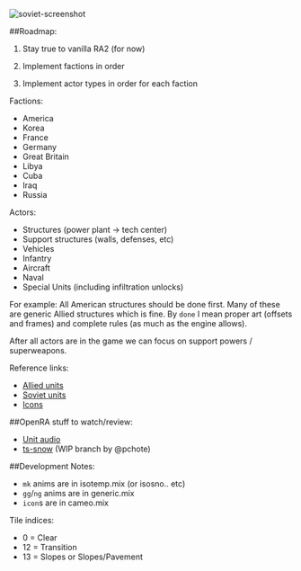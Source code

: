 ![soviet-screenshot](http://i.imgur.com/o7DDO6V.png)

##Roadmap:

1) Stay true to vanilla RA2 (for now)

2) Implement factions in order

3) Implement actor types in order for each faction

Factions:
* America
* Korea
* France
* Germany
* Great Britain
* Libya
* Cuba
* Iraq
* Russia

Actors:
* Structures (power plant → tech center)
* Support structures (walls, defenses, etc)
* Vehicles
* Infantry
* Aircraft
* Naval
* Special Units (including infiltration unlocks)

For example:
All American structures should be done first.
Many of these are generic Allied structures which is fine.
By `done` I mean proper art (offsets and frames) and complete rules (as much as the engine allows).

After all actors are in the game we can focus on support powers / superweapons.

Reference links:
* [Allied units](http://cnc.wikia.com/wiki/Allied_Units_and_Structures_Summary#Great_World_War_III_.28Red_Alert_2.29)
* [Soviet units](http://cnc.wikia.com/wiki/Soviet_Units_and_Structures_Summary#Great_World_War_III_.28Red_Alert_2.29)
* [Icons](http://xhp.xwis.net/ra2_icons/)

##OpenRA stuff to watch/review:
* [Unit audio](https://github.com/OpenRA/OpenRA/pull/7573)
* [ts-snow](https://github.com/pchote/openra/tree/ts-snow) (WIP branch by @pchote)

##Development Notes:
* `mk` anims are in isotemp.mix (or isosno.. etc)
* `gg`/`ng` anims are in generic.mix
* `icon`s are in cameo.mix

Tile indices:
*  0 = Clear
* 12 = Transition
* 13 = Slopes or Slopes/Pavement
